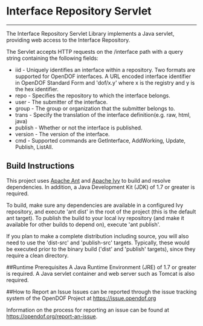 Interface Repository Servlet
====
***

The Interface Repository Servlet Library implements a Java servlet, providing web access to the Interface Repository.

The Servlet accepts HTTP requests on the /interface path with a query string containing the following fields:

* iid - Uniquely identifies an interface within a repository. Two formats are supported for OpenDOF interfaces. A URL encoded interface identifier 
in OpenDOF Standard Form and 'dof/x.y' where x is the registry and y is the hex identifier.
* repo - Specifies the repository to which the interface belongs.
* user - The submitter of the interface.
* group - The group or organization that the submitter belongs to.
* trans - Specify the translation of the interface definition(e.g. raw, html, java)
* publish - Whether or not the interface is published.
* version - The version of the interface.
* cmd - Supported commands are GetInterface, AddWorking, Update, Publish, ListAll.


## Build Instructions
This project uses [Apache Ant](http://ant.apache.org/) and [Apache Ivy](http://ant.apache.org/ivy/) to build and resolve dependencies. In addition, 
a Java Development Kit (JDK) of 1.7 or greater is required.

To build, make sure any dependencies are available in a configured Ivy repository, and execute 'ant dist' in the root of the project (this is the 
default ant target). To publish the build to your local ivy repository (and make it available for other builds to depend on), execute 'ant publish'.

If you plan to make a complete distribution including source, you will also need to use the 'dist-src' and 'publish-src' targets.
Typically, these would be executed prior to the binary build ('dist' and 'publish' targets), since they require a clean directory.

##Runtime Prerequisites
A Java Runtime Environment (JRE) of 1.7 or greater is required. A Java servlet container and web server such as Tomcat is also required.

##How to Report an Issue
Issues can be reported through the issue tracking system of the OpenDOF Project at https://issue.opendof.org

Information on the process for reporting an issue can be found at https://opendof.org/report-an-issue.